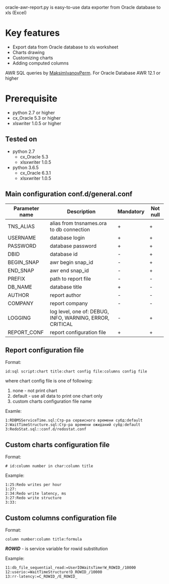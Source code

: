 oracle-awr-report.py is easy-to-use data exporter from Oracle database to xls (Excel)

# Key features
* Export data from Oracle database to xls worksheet
* Charts drawing
* Customizing charts
* Adding computed columns

AWR SQL queries by [MaksimIvanovPerm](https://github.com/MaksimIvanovPerm). For Oracle Database AWR 12.1 or higher

# Prerequisite
* python 2.7 or higher
* cx_Oracle 5.3 or higher
* xlswriter 1.0.5 or higher

## Tested on
* python 2.7
  * cx_Oracle 5.3
  * xlsxwriter 1.0.5
* python 3.6.5
  * cx_Oracle 6.3.1 
  * xlsxwriter 1.0.5

## Main configuration **conf.d/general.conf**
| Parameter name | Description                              		    | Mandatory | Not null
| -------------- | -------------------------------------------------------- | --------- | --------
| TNS_ALIAS      | alias from tnsnames.ora to db connection 		    | +         | +
| USERNAME       | database login                            		    | +         | +
| PASSWORD       | database password                        		    | +         | +
| DBID		 | database id						    | -         | +
| BEGIN_SNAP     | awr begin snap_id  			                    | -         | +
| END_SNAP       | awr end snap_id                 		            | -         | +
| PREFIX         | path to report file                  		    | -         | -
| DB_NAME        | database title     			                    | +         | -
| AUTHOR         | report author                            		    | -         | -
| COMPANY        | report company            		                    | -         | -
| LOGGING        | log level, one of: DEBUG, INFO, WARNING, ERROR, CRITICAL | -         | +
| REPORT_CONF    | report configuration file 				    | +         | +

## Report configuration file
Format:
```
id:sql script:chart title:chart config file:columns config file
```
where chart config file is one of following:
1. none - not print chart
2. default - use all data to print one chart only
3. custom charts configuration file name

Examle:
```
1:RDBMSServiceTime.sql:Стр-ра сервисного времени субд:default
2:WaitTimeStructure.sql:Стр-ра времени ожиданий субд:default
3:RedoStat.sql::conf.d/redostat.conf
```

## Custom charts configuration file
Format:
```
# id:column number in char:column title

```

Example:
```
1:25:Redo writes per hour
1:27:
2:34:Redo write latency, ms
3:27:Redo write structure
3:33:
```

## Custom columns configuration file
Format:
```
column number:column title:formula
```

**_ROWID_** - is service variable for rowid substitution

Example:
```
11:db_file_sequential_read:=UserIOWaitsTime!W_ROWID_/10000
12:userio:=WaitTimeStructure!D_ROWID_/10000
13:rr-latency:=C_ROWID_/E_ROWID_
```
